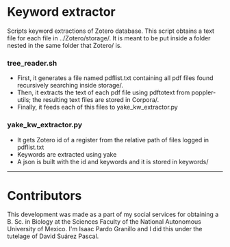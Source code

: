 # Keyword extractor
Scripts keyword extractions of Zotero database.  This script obtains a text file for each file in ../Zotero/storage/. It is meant to be put inside a folder nested in the same folder that Zotero/ is.
### tree_reader.sh
- First, it generates a file named pdflist.txt containing all pdf files found recursively searching inside storage/.
- Then, it extracts the text of each pdf file using pdftotext from poppler-utils; the resulting text files are stored in Corpora/.
- Finally, it feeds each of this files to yake_kw_extractor.py
### yake_kw_extractor.py
- It gets Zotero id of a register from the relative path of files logged in pdflist.txt
- Keywords are extracted using yake
- A json is built with the id and keywords and it is stored in keywords/
---
# Contributors
This development was made as a part of my social services for obtaining a B. Sc. in Biology at the Sciences Faculty of the National Autonomous University of Mexico. I'm Isaac Pardo Granillo and I did this under the tutelage of David Suárez Pascal.
